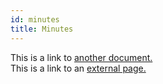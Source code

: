 ```yaml
---
id: minutes
title: Minutes
---
```


This is a link to [another document.](doc3.md)  
This is a link to an [external page.](http://www.example.com)
